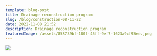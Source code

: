 ```yaml
---
template: blog-post
title: Drainage reconstruction program
slug: /blog/construction-08-11-22
date: 2022-11-08 21:52
description: Drainage reconstruction program
featuredImage: /assets/858739bf-180f-45ff-9ef7-1623a9cf95ee.jpeg
---
```

![](/assets/cf88f9c7-3967-446c-b46a-69068f81e60f.jpeg)